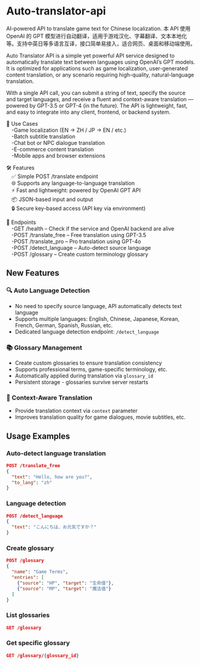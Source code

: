 # Auto-translator-api
AI-powered API to translate game text for Chinese localization.
本 API 使用 OpenAI 的 GPT 模型进行自动翻译，适用于游戏汉化、字幕翻译、文本本地化等。支持中英日等多语言互译，接口简单易接入，适合网页、桌面和移动端使用。

Auto Translator API is a simple yet powerful API service designed to automatically translate text between languages using OpenAI’s GPT models. It is optimized for applications such as game localization, user-generated content translation, or any scenario requiring high-quality, natural-language translation.

With a single API call, you can submit a string of text, specify the source and target languages, and receive a fluent and context-aware translation — powered by GPT-3.5 or GPT-4 (in the future). The API is lightweight, fast, and easy to integrate into any client, frontend, or backend system.

🎯 Use Cases  
  &emsp;-Game localization (EN → ZH / JP → EN / etc.)  
  &emsp;-Batch subtitle translation  
  &emsp;-Chat bot or NPC dialogue translation  
  &emsp;-E-commerce content translation  
  &emsp;-Mobile apps and browser extensions  

🛠️ Features  
  &emsp;✅ Simple POST /translate endpoint  
  &emsp;🌐 Supports any language-to-language translation  
  &emsp;⚡ Fast and lightweight: powered by OpenAI GPT API  
  &emsp;📦 JSON-based input and output  
  &emsp;🔒 Secure key-based access (API key via environment)  

📌 Endpoints  
  &emsp;-GET /health – Check if the service and OpenAI backend are alive  
  &emsp;-POST /translate_free – Free translation using GPT-3.5  
  &emsp;-POST /translate_pro – Pro translation using GPT-4o  
  &emsp;-POST /detect_language – Auto-detect source language  
  &emsp;-POST /glossary – Create custom terminology glossary  


## New Features

### 🔍 Auto Language Detection
- No need to specify source language, API automatically detects text language
- Supports multiple languages: English, Chinese, Japanese, Korean, French, German, Spanish, Russian, etc.
- Dedicated language detection endpoint: `/detect_language`

### 📚 Glossary Management
- Create custom glossaries to ensure translation consistency
- Supports professional terms, game-specific terminology, etc.
- Automatically applied during translation via `glossary_id`
- Persistent storage - glossaries survive server restarts

### 🎯 Context-Aware Translation
- Provide translation context via `context` parameter
- Improves translation quality for game dialogues, movie subtitles, etc.

## Usage Examples

### Auto-detect language translation
```json
POST /translate_free
{
  "text": "Hello, how are you?",
  "to_lang": "zh"
}
```

### Language detection
```json
POST /detect_language
{
  "text": "こんにちは、お元気ですか？"
}
```

### Create glossary
```json
POST /glossary
{
  "name": "Game Terms",
  "entries": [
    {"source": "HP", "target": "生命值"},
    {"source": "MP", "target": "魔法值"}
  ]
}
```

### List glossaries
```json
GET /glossary
```

### Get specific glossary
```json
GET /glossary/{glossary_id}
```
